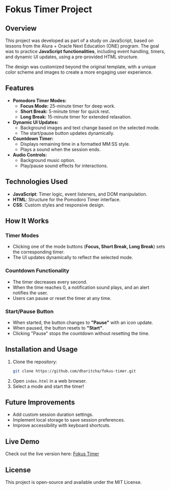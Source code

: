 # Fokus Timer Project

## Overview
This project was developed as part of a study on JavaScript, based on lessons from the Alura + Oracle Next Education (ONE) program. The goal was to practice **JavaScript functionalities**, including event handling, timers, and dynamic UI updates, using a pre-provided HTML structure.

The design was customized beyond the original template, with a unique color scheme and images to create a more engaging user experience.

## Features
- **Pomodoro Timer Modes:**
  - **Focus Mode:** 25-minute timer for deep work.
  - **Short Break:** 5-minute timer for quick rest.
  - **Long Break:** 15-minute timer for extended relaxation.
- **Dynamic UI Updates:**
  - Background images and text change based on the selected mode.
  - The start/pause button updates dynamically.
- **Countdown Timer:**
  - Displays remaining time in a formatted MM:SS style.
  - Plays a sound when the session ends.
- **Audio Controls:**
  - Background music option.
  - Play/pause sound effects for interactions.

## Technologies Used
- **JavaScript**: Timer logic, event listeners, and DOM manipulation.
- **HTML**: Structure for the Pomodoro Timer interface.
- **CSS**: Custom styles and responsive design.

## How It Works
### Timer Modes
- Clicking one of the mode buttons (**Focus, Short Break, Long Break**) sets the corresponding timer.
- The UI updates dynamically to reflect the selected mode.

### Countdown Functionality
- The timer decreases every second.
- When the time reaches 0, a notification sound plays, and an alert notifies the user.
- Users can pause or reset the timer at any time.

### Start/Pause Button
- When started, the button changes to **"Pause"** with an icon update.
- When paused, the button resets to **"Start"**.
- Clicking "Pause" stops the countdown without resetting the time.

## Installation and Usage
1. Clone the repository:
   ```sh
   git clone https://github.com/dharitcha/fokus-timer.git
   ```
2. Open `index.html` in a web browser.
3. Select a mode and start the timer!

## Future Improvements
- Add custom session duration settings.
- Implement local storage to save session preferences.
- Improve accessibility with keyboard shortcuts.

## Live Demo
Check out the live version here: [Fokus Timer](https://dharitcha.github.io/fokus/) 

## License
This project is open-source and available under the MIT License.

